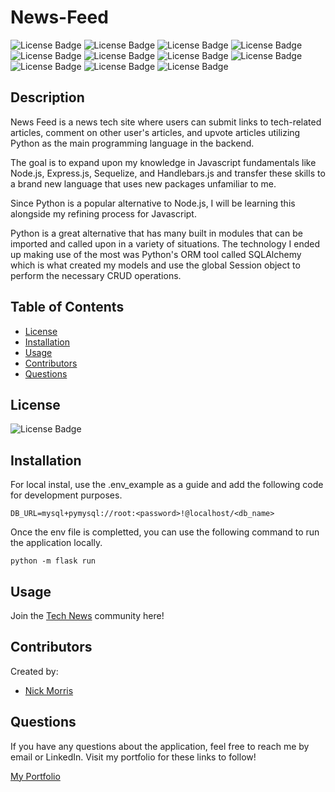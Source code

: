 # News-Feed

![License Badge](https://img.shields.io/badge/Flask-000000?style=for-the-badge&logo=flask&logoColor=white)
![License Badge](https://img.shields.io/badge/MySQL-00000F?style=for-the-badge&logo=mysql&logoColor=white)
![License Badge](https://img.shields.io/badge/SQLAlchemy-red?style=for-the-badge&)
![License Badge](https://img.shields.io/badge/pymysql-informational?style=for-the-badge&)
![License Badge](https://img.shields.io/badge/Python-3776AB?style=for-the-badge&logo=python&logoColor=white)
![License Badge](https://img.shields.io/badge/Pip-3776AB?style=for-the-badge&logo=python&logoColor=white)
![License Badge](https://img.shields.io/badge/Jinja-white?style=for-the-badge&logo=python&logoColor=red)
![License Badge](https://img.shields.io/badge/BCrypt-FFFFFF?style=for-the-badge)
![License Badge](https://img.shields.io/badge/-.ENV-ECD53F?style=for-the-badge&logo=.env&syle=flat&logoColor=white)
![License Badge](https://img.shields.io/badge/-Javascript-F7DF1E?style=for-the-badge&logo=Javascript&syle=flat&logoColor=white)
![License Badge](https://img.shields.io/badge/-Heroku-430098?style=for-the-badge&logo=heroku&style=flat&logoColor=white)

## Description

News Feed is a news tech site where users can submit links to tech-related articles, comment on other user's articles, and upvote articles utilizing Python as the main programming language in the backend.

The goal is to expand upon my knowledge in Javascript fundamentals like Node.js, Express.js, Sequelize, and Handlebars.js and transfer these skills to a brand new language that uses new packages unfamiliar to me.

Since Python is a popular alternative to Node.js, I will be learning this alongside my refining process for Javascript.

Python is a great alternative that has many built in modules that can be imported and called upon in a variety of situations. The technology I ended up making use of the most was Python's ORM tool called SQLAlchemy which is what created my models and use the global Session object to perform the necessary CRUD operations.


## Table of Contents

- [License](#license)
- [Installation](#installation)
- [Usage](#usage)
- [Contributors](#contributors)
- [Questions](#questions)

## License
![License Badge](https://shields.io/badge/license-MIT-green) 

## Installation
For local instal, use the .env_example as a guide and add the following code for development purposes.
````
DB_URL=mysql+pymysql://root:<password>!@localhost/<db_name>
````
Once the env file is completted, you can use the following command to run the application locally.
````
python -m flask run
````

## Usage

Join the [Tech News](https://glazed-and-confused.herokuapp.com/) community here!


## Contributors
Created by: 
- <a href="https://github.com/Morralytics"> Nick Morris </a>    

## Questions
If you have any questions about the application, feel free to reach me by email or LinkedIn. Visit my portfolio for these links to follow!

[My Portfolio](https://morralyticsportfolio.netlify.app/)
